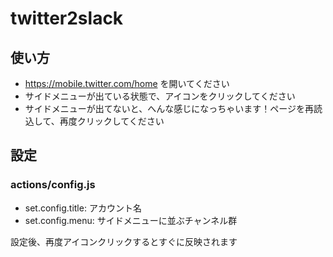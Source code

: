# twitter2slack

## 使い方

- https://mobile.twitter.com/home を開いてください
- サイドメニューが出ている状態で、アイコンをクリックしてください
- サイドメニューが出てないと、へんな感じになっちゃいます！ページを再読込して、再度クリックしてください

## 設定

### actions/config.js

- set.config.title: アカウント名
- set.config.menu: サイドメニューに並ぶチャンネル群

設定後、再度アイコンクリックするとすぐに反映されます

